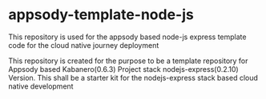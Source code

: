 # appsody-template-node-js
This repository is used for the appsody based node-js express template code for the cloud native journey deployment

This repository is created for the purpose to be a template repository for Appsody based Kabanero(0.6.3) Project stack nodejs-express(0.2.10) Version. This shall be a starter kit for the nodejs-express stack based cloud native development 

